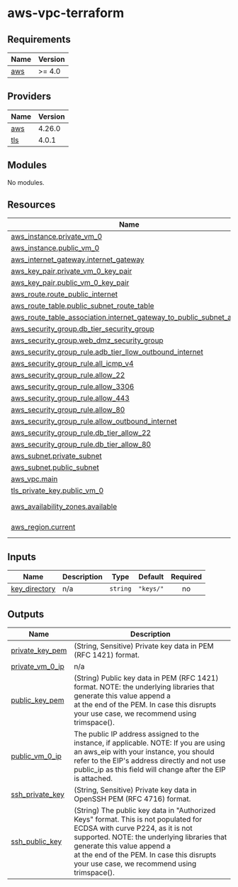 # aws-vpc-terraform
<!-- BEGIN_TF_DOCS -->
## Requirements

| Name | Version |
|------|---------|
| <a name="requirement_aws"></a> [aws](#requirement\_aws) | >= 4.0 |

## Providers

| Name | Version |
|------|---------|
| <a name="provider_aws"></a> [aws](#provider\_aws) | 4.26.0 |
| <a name="provider_tls"></a> [tls](#provider\_tls) | 4.0.1 |

## Modules

No modules.

## Resources

| Name | Type |
|------|------|
| [aws_instance.private_vm_0](https://registry.terraform.io/providers/hashicorp/aws/latest/docs/resources/instance) | resource |
| [aws_instance.public_vm_0](https://registry.terraform.io/providers/hashicorp/aws/latest/docs/resources/instance) | resource |
| [aws_internet_gateway.internet_gateway](https://registry.terraform.io/providers/hashicorp/aws/latest/docs/resources/internet_gateway) | resource |
| [aws_key_pair.private_vm_0_key_pair](https://registry.terraform.io/providers/hashicorp/aws/latest/docs/resources/key_pair) | resource |
| [aws_key_pair.public_vm_0_key_pair](https://registry.terraform.io/providers/hashicorp/aws/latest/docs/resources/key_pair) | resource |
| [aws_route.route_public_internet](https://registry.terraform.io/providers/hashicorp/aws/latest/docs/resources/route) | resource |
| [aws_route_table.public_subnet_route_table](https://registry.terraform.io/providers/hashicorp/aws/latest/docs/resources/route_table) | resource |
| [aws_route_table_association.internet_gateway_to_public_subnet_assoc](https://registry.terraform.io/providers/hashicorp/aws/latest/docs/resources/route_table_association) | resource |
| [aws_security_group.db_tier_security_group](https://registry.terraform.io/providers/hashicorp/aws/latest/docs/resources/security_group) | resource |
| [aws_security_group.web_dmz_security_group](https://registry.terraform.io/providers/hashicorp/aws/latest/docs/resources/security_group) | resource |
| [aws_security_group_rule.adb_tier_llow_outbound_internet](https://registry.terraform.io/providers/hashicorp/aws/latest/docs/resources/security_group_rule) | resource |
| [aws_security_group_rule.all_icmp_v4](https://registry.terraform.io/providers/hashicorp/aws/latest/docs/resources/security_group_rule) | resource |
| [aws_security_group_rule.allow_22](https://registry.terraform.io/providers/hashicorp/aws/latest/docs/resources/security_group_rule) | resource |
| [aws_security_group_rule.allow_3306](https://registry.terraform.io/providers/hashicorp/aws/latest/docs/resources/security_group_rule) | resource |
| [aws_security_group_rule.allow_443](https://registry.terraform.io/providers/hashicorp/aws/latest/docs/resources/security_group_rule) | resource |
| [aws_security_group_rule.allow_80](https://registry.terraform.io/providers/hashicorp/aws/latest/docs/resources/security_group_rule) | resource |
| [aws_security_group_rule.allow_outbound_internet](https://registry.terraform.io/providers/hashicorp/aws/latest/docs/resources/security_group_rule) | resource |
| [aws_security_group_rule.db_tier_allow_22](https://registry.terraform.io/providers/hashicorp/aws/latest/docs/resources/security_group_rule) | resource |
| [aws_security_group_rule.db_tier_allow_80](https://registry.terraform.io/providers/hashicorp/aws/latest/docs/resources/security_group_rule) | resource |
| [aws_subnet.private_subnet](https://registry.terraform.io/providers/hashicorp/aws/latest/docs/resources/subnet) | resource |
| [aws_subnet.public_subnet](https://registry.terraform.io/providers/hashicorp/aws/latest/docs/resources/subnet) | resource |
| [aws_vpc.main](https://registry.terraform.io/providers/hashicorp/aws/latest/docs/resources/vpc) | resource |
| [tls_private_key.public_vm_0](https://registry.terraform.io/providers/hashicorp/tls/latest/docs/resources/private_key) | resource |
| [aws_availability_zones.available](https://registry.terraform.io/providers/hashicorp/aws/latest/docs/data-sources/availability_zones) | data source |
| [aws_region.current](https://registry.terraform.io/providers/hashicorp/aws/latest/docs/data-sources/region) | data source |

## Inputs

| Name | Description | Type | Default | Required |
|------|-------------|------|---------|:--------:|
| <a name="input_key_directory"></a> [key\_directory](#input\_key\_directory) | n/a | `string` | `"keys/"` | no |

## Outputs

| Name | Description |
|------|-------------|
| <a name="output_private_key_pem"></a> [private\_key\_pem](#output\_private\_key\_pem) | (String, Sensitive) Private key data in PEM (RFC 1421) format. |
| <a name="output_private_vm_0_ip"></a> [private\_vm\_0\_ip](#output\_private\_vm\_0\_ip) | n/a |
| <a name="output_public_key_pem"></a> [public\_key\_pem](#output\_public\_key\_pem) | (String) Public key data in PEM (RFC 1421) format. NOTE: the underlying libraries that generate this value append a <br> at the end of the PEM. In case this disrupts your use case, we recommend using trimspace(). |
| <a name="output_public_vm_0_ip"></a> [public\_vm\_0\_ip](#output\_public\_vm\_0\_ip) | The public IP address assigned to the instance, if applicable. NOTE: If you are using an aws\_eip with your instance, you should refer to the EIP's address directly and not use public\_ip as this field will change after the EIP is attached. |
| <a name="output_ssh_private_key"></a> [ssh\_private\_key](#output\_ssh\_private\_key) | (String, Sensitive) Private key data in OpenSSH PEM (RFC 4716) format. |
| <a name="output_ssh_public_key"></a> [ssh\_public\_key](#output\_ssh\_public\_key) | (String) The public key data in "Authorized Keys" format. This is not populated for ECDSA with curve P224, as it is not supported. NOTE: the underlying libraries that generate this value append a <br> at the end of the PEM. In case this disrupts your use case, we recommend using trimspace(). |
<!-- END_TF_DOCS -->